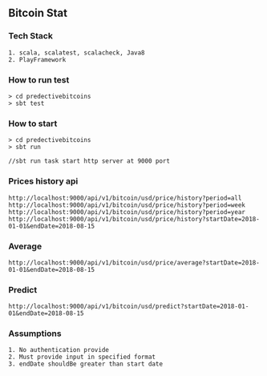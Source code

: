 Bitcoin Stat
--
### Tech Stack
```
1. scala, scalatest, scalacheck, Java8
2. PlayFramework
```
### How to run test
```
> cd predectivebitcoins
> sbt test 
```

### How to start
```
> cd predectivebitcoins
> sbt run 

//sbt run task start http server at 9000 port
```

### Prices history api 
```
http://localhost:9000/api/v1/bitcoin/usd/price/history?period=all
http://localhost:9000/api/v1/bitcoin/usd/price/history?period=week
http://localhost:9000/api/v1/bitcoin/usd/price/history?period=year
http://localhost:9000/api/v1/bitcoin/usd/price/history?startDate=2018-01-01&endDate=2018-08-15
```

### Average
```
http://localhost:9000/api/v1/bitcoin/usd/price/average?startDate=2018-01-01&endDate=2018-08-15
```

### Predict
```
http://localhost:9000/api/v1/bitcoin/usd/predict?startDate=2018-01-01&endDate=2018-08-15
```

### Assumptions 
```
1. No authentication provide
2. Must provide input in specified format
3. endDate shouldBe greater than start date
```